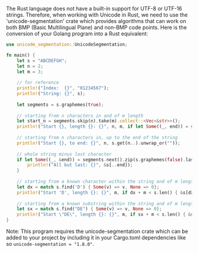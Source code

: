 The Rust language does not have a built-in support for UTF-8 or UTF-16 strings. Therefore, when working with Unicode in Rust, we need to use the 'unicode-segmentation' crate which provides algorithms that can work on both BMP (Basic Multilingual Plane) and non-BMP code points. Here is the conversion of your Golang program into a Rust equivalent:

```rust
use unicode_segmentation::UnicodeSegmentation;

fn main() {
    let s = "ABCDEFGH";
    let n = 2;
    let m = 3;
    
    // for reference
    println!("Index:  {}", "01234567");
    println!("String: {}", s);
  
    let segments = s.graphemes(true);
      
    // starting from n characters in and of m length
    let start_n = segments.skip(n).take(m).collect::<Vec<&str>>(); 
    println!("Start {}, length {}: {}", n, m, if let Some((_, end)) = start_n.iter().next() { &s[..*end] });
    
    // starting from n characters in, up to the end of the string
    println!("Start {}, to end: {}", n, s.get(n..).unwrap_or(""));
      
    // whole string minus last character
    if let Some((_, &end)) = segments.next().zip(s.graphemes(false).last()) { 
        println!("All but last: {}", &s[..end]);
    }
    
    // starting from a known character within the string and of m length
    let dx = match s.find('D') { Some(v) => v, None => 0};
    println!("Start 'D', length {}: {}", m, if dx + m < s.len() { &s[dx..dx+m] } else { ""});
    
    // starting from a known substring within the string and of m length
    let sx = match s.find("DE") { Some(v) => v, None => 0};
    println!("Start \"DE\", length {}: {}", m, if sx + m < s.len() { &s[sx..sx+m] } else { ""});
} 
```
Note: This program requires the unicode-segmentation crate which can be added to your project by including it in your Cargo.toml dependencies like so `unicode-segmentation = "1.8.0"`.

